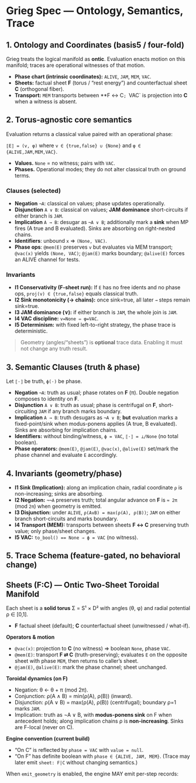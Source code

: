 # Grieg Spec — Ontology, Semantics, Trace

## 1. Ontology and Coordinates (basis5 / four-fold)

Grieg treats the logical manifold as **ontic**. Evaluation enacts motion on this manifold; traces are operational witnesses of that motion.

- **Phase chart (intrinsic coordinates):** `ALIVE`, `JAM`, `MEM`, `VAC`.
- **Sheets:** factual sheet **F** (torus / “rest energy”) and counterfactual sheet **C** (orthogonal fiber).
- **Transport:** `MEM` transports between **F ↔ C`; `VAC` is projection into **C** when a witness is absent.

## 2. Torus-agnostic core semantics

Evaluation returns a classical value paired with an operational phase:

`⟦E⟧ = (v, φ)` where `v ∈ {true,false} ∪ {None}` and `φ ∈ {ALIVE,JAM,MEM,VAC}`.

- **Values.** `None` = no witness; pairs with `VAC`.
- **Phases.** Operational modes; they do not alter classical truth on ground terms.

### Clauses (selected)
- **Negation** `¬A`: classical on values; phase updates operationally.
- **Disjunction** `A ∨ B`: classical on values; **JAM dominance** short-circuits if either branch is `JAM`.
- **Implication** `A → B`: desugar as `¬A ∨ B`; additionally mark a **sink** when MP fires (A true and B evaluated). Sinks are absorbing on right-nested chains.
- **Identifiers**: unbound `x` ⇒ `(None, VAC)`.
- **Phase ops**: `@mem(E)` preserves `v` but evaluates via MEM transport; `@vac(x)` yields `(None, VAC)`; `@jam(E)` marks boundary; `@alive(E)` forces an ALIVE channel for tests.

### Invariants
- **I1 Conservativity (F-sheet run):** If `E` has no free idents and no phase ops, `proj(v) ∈ {true,false}` equals classical truth.
- **I2 Sink monotonicity (→ chains):** once sink=true, all later `→` steps remain sink=true.
- **I3 JAM dominance (∨):** if either branch is `JAM`, the whole join is `JAM`.
- **I4 VAC discipline:** `v=None ⇔ φ=VAC`.
- **I5 Determinism:** with fixed left-to-right strategy, the phase trace is deterministic.

> Geometry (angles/“sheets”) is **optional** trace data. Enabling it must not change any truth result.


## 3. Semantic Clauses (truth & phase)

Let `⟦·⟧` be truth, `ϕ(·)` be phase.

- **Negation** `¬A`: truth as usual; phase rotates on **F** (π). Double negation composes to identity on **F**.
- **Disjunction** `A ∨ B`: truth as usual; phase is centrifugal on **F**, short-circuiting `JAM` if any branch marks boundary.
- **Implication** `A → B`: truth desugars as `¬A ∨ B`; **but** evaluation marks a fixed-point/sink when modus-ponens applies (A true, B evaluated). Sinks are absorbing for implication chains.
- **Identifiers:** without binding/witness, `ϕ = VAC`, `⟦·⟧ = ⊥/None` (no total boolean).
- **Phase operators:** `@mem(E)`, `@jam(E)`, `@vac(x)`, `@alive(E)` set/mark the phase channel and evaluate `E` accordingly.

## 4. Invariants (geometry/phase)

- **I1 Sink (Implication):** along an implication chain, radial coordinate `ρ` is non-increasing; sinks are absorbing.
- **I2 Negation:** `¬¬A` preserves truth; total angular advance on **F** is `≈ 2π` (mod `2π`) when geometry is emitted.
- **I3 Disjunction:** under `ALIVE`, `ρ(A∨B) = max(ρ(A), ρ(B))`; `JAM` on either branch short-circuits and marks boundary.
- **I4 Transport (MEM):** transports between sheets **F ↔ C** preserving truth value; only phase/sheet changes.
- **I5 VAC:** `to_bool() == None ⇒ ϕ = VAC` (no witness).

## 5. Trace Schema (feature-gated, no behavioral change)

## Sheets (F:C) — Ontic Two-Sheet Toroidal Manifold

Each sheet is a **solid torus** Σ = S¹ × D² with angles (θ, φ) and radial potential ρ ∈ [0,1].
- **F** factual sheet (default); **C** counterfactual sheet (unwitnessed / what-if).

**Operators & motion**
- `@vac(x)`: projection to **C** (no witness) ⇒ boolean `None`, phase `VAC`.
- `@mem(E)`: transport **F ⇄ C** (truth-preserving); evaluates `E` on the opposite sheet with phase `MEM`, then returns to caller’s sheet.
- `@jam(E)`, `@alive(E)`: mark the phase channel; sheet unchanged.

**Toroidal dynamics (on F)**
- Negation: θ ← θ + π (mod 2π).  
- Conjunction: ρ(A ∧ B) = min(ρ(A), ρ(B)) (inward).  
- Disjunction: ρ(A ∨ B) = max(ρ(A), ρ(B)) (centrifugal); boundary ρ=1 marks `JAM`.  
- Implication: truth as ¬A ∨ B, with **modus-ponens sink** on F when antecedent holds; along implication chains ρ is **non-increasing**. Sinks are F-local (never on C).

**Engine convention (current build)**
- “On C” is reflected by `phase = VAC` with `value = null`.  
- “On F” has definite boolean with `phase ∈ {ALIVE, JAM, MEM}`. (Trace may later emit `sheet: F|C` without changing semantics.)


When `emit_geometry` is enabled, the engine MAY emit per-step records:

